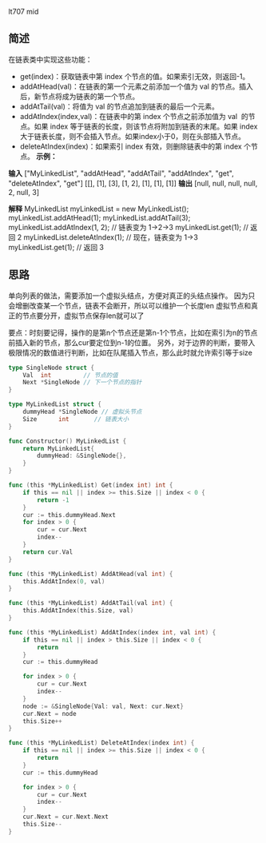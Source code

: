 lt707 mid

## 简述
在链表类中实现这些功能：

- get(index)：获取链表中第 index 个节点的值。如果索引无效，则返回-1。
- addAtHead(val)：在链表的第一个元素之前添加一个值为 val 的节点。插入后，新节点将成为链表的第一个节点。
- addAtTail(val)：将值为 val 的节点追加到链表的最后一个元素。
- addAtIndex(index,val)：在链表中的第 index 个节点之前添加值为 val  的节点。如果 index 等于链表的长度，则该节点将附加到链表的末尾。如果 index 大于链表长度，则不会插入节点。如果index小于0，则在头部插入节点。
- deleteAtIndex(index)：如果索引 index 有效，则删除链表中的第 index 个节点。
**示例：**

**输入**
["MyLinkedList", "addAtHead", "addAtTail", "addAtIndex", "get", "deleteAtIndex", "get"]
[[], [1], [3], [1, 2], [1], [1], [1]]
**输出**
[null, null, null, null, 2, null, 3]

**解释**
MyLinkedList myLinkedList = new MyLinkedList();
myLinkedList.addAtHead(1);
myLinkedList.addAtTail(3);
myLinkedList.addAtIndex(1, 2);    // 链表变为 1->2->3
myLinkedList.get(1);              // 返回 2
myLinkedList.deleteAtIndex(1);    // 现在，链表变为 1->3
myLinkedList.get(1);              // 返回 3


## 思路
单向列表的做法，需要添加一个虚拟头结点，方便对真正的头结点操作。
因为只会增删改查某一个节点，链表不会断开，所以可以维护一个长度len
虚拟节点和真正的节点要分开，虚拟节点保存len就可以了

要点：时刻要记得，操作的是第n个节点还是第n-1个节点，比如在索引为n的节点前插入新的节点，那么cur要定位到n-1的位置。
另外，对于边界的判断，要带入极限情况的数值进行判断，比如在队尾插入节点，那么此时就允许索引等于size

```go
type SingleNode struct {
	Val  int         // 节点的值
	Next *SingleNode // 下一个节点的指针
}

type MyLinkedList struct {
	dummyHead *SingleNode // 虚拟头节点
	Size      int       // 链表大小
}

func Constructor() MyLinkedList {
	return MyLinkedList{
		dummyHead: &SingleNode{},
	}
}

func (this *MyLinkedList) Get(index int) int {
	if this == nil || index >= this.Size || index < 0 {
		return -1
	}
	cur := this.dummyHead.Next
	for index > 0 {
		cur = cur.Next
		index--
	}
	return cur.Val
}

func (this *MyLinkedList) AddAtHead(val int) {
	this.AddAtIndex(0, val)
}

func (this *MyLinkedList) AddAtTail(val int) {
	this.AddAtIndex(this.Size, val)
}

func (this *MyLinkedList) AddAtIndex(index int, val int) {
	if this == nil || index > this.Size || index < 0 {
		return
	}
	cur := this.dummyHead

	for index > 0 {
		cur = cur.Next
		index--
	}
	node := &SingleNode{Val: val, Next: cur.Next}
	cur.Next = node
	this.Size++
}

func (this *MyLinkedList) DeleteAtIndex(index int) {
	if this == nil || index >= this.Size || index < 0 {
		return
	}
	cur := this.dummyHead

	for index > 0 {
		cur = cur.Next
		index--
	}
	cur.Next = cur.Next.Next
	this.Size--
}
```